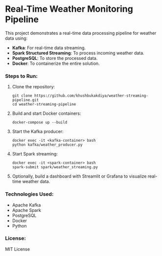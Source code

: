 
# Real-Time Weather Monitoring Pipeline

This project demonstrates a real-time data processing pipeline for weather data using:

- **Kafka**: For real-time data streaming.
- **Spark Structured Streaming**: To process incoming weather data.
- **PostgreSQL**: To store the processed data.
- **Docker**: To containerize the entire solution.

### Steps to Run:

1. Clone the repository:
    ```
    git clone https://github.com/khushbukakdiya/weather-streaming-pipeline.git
    cd weather-streaming-pipeline

    ```

2. Build and start Docker containers:
    ```
    docker-compose up --build
    ```

3. Start the Kafka producer:
    ```
    docker exec -it <kafka-container> bash
    python kafka/weather_producer.py
    ```

4. Start Spark streaming:
    ```
    docker exec -it <spark-container> bash
    spark-submit spark/weather_streaming.py
    ```

5. Optionally, build a dashboard with Streamlit or Grafana to visualize real-time weather data.

### Technologies Used:
- Apache Kafka
- Apache Spark
- PostgreSQL
- Docker
- Python

### License:
MIT License
